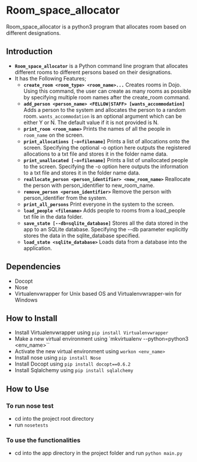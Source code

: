 # Room_space_allocator
Room_space_allocator is a python3 program that allocates room based on different designations.

## Introduction
* **`Room_space_allocator`** is a Python command line program that allocates different rooms to different persons based on their designations.
* It has the Following Features;
    - **`create_room <room_type> <room_name>...`** Creates rooms in Dojo. Using this command, the user can create as many rooms as possible by specifying multiple room names after the create_room command.
    - **`add_person <person_name> <FELLOW|STAFF> [wants_accommodation]`** Adds a person to the system and allocates the person to a random room. `wants_accommodation` is an optional argument which can be either Y or N. The default value if it is not provided is N.
    - **`print_room <room_name>`** Prints  the names of all the people in `room_name` on the screen.
    - **`print_allocations [-o=filename]`** Prints a list of allocations onto the screen. Specifying the optional -o option here outputs the registered allocations to a txt file and stores it in the folder name data.
    - **`print_unallocated [-o=filename]`** Prints a list of unallocated people to the screen. Specifying the -o option here outputs the information to a txt file and stores it in the folder name data.
    - **`reallocate_person <person_identifier> <new_room_name>`** Reallocate the person with person_identifier to new_room_name.
    - **`remove_person <person_identifier>`** Remove the person with person_identifier from the system.
    - **`print_all_persons`** Print everyone in the system to the screen.
    - **`load_people <filename>`** Adds people to rooms from a load_people txt file in the data folder.
    - **`save_state [--db=sqlite_database]`** Stores all the data stored in the app to an SQLite database. Specifying the --db parameter explicitly stores the data in the sqlite_database specified.
    - **`load_state <sqlite_database>`** Loads data from a database into the application.

## Dependencies
* Docopt
* Nose
* Virtualenvwrapper for Unix based OS and Virtualenvwrapper-win for Windows

## How to Install
* Install Virtualenvwrapper using `pip install Virtualenvwrapper`
* Make a new virtual environment using `mkvirtualenv --python=python3 <env_name>``
* Activate the new virtual environment using `workon <env_name>`
* Install nose using `pip install Nose`
* Install Docopt using `pip install docopt==0.6.2`
* Install Sqlalchemy using `pip install sqlalchemy`

## How to Use
### To run nose test
* cd into the project root directory
* run `nosetests`

### To use the functionalities
* cd into the app directory in the project folder and run `python main.py`
